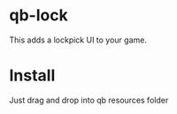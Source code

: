 # qb-lock
This adds a lockpick UI to your game.

# Install

Just drag and drop into qb resources folder
